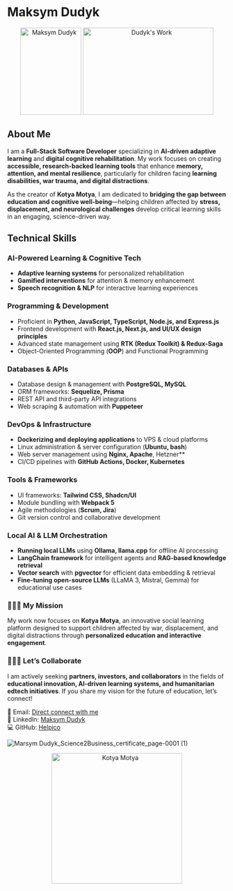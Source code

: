 # Maksym Dudyk  

<p align="center">
  <img src="https://github.com/Helpico/Helpico/assets/32806311/9dfc44d0-bcbe-43a1-8a73-9425f15224db" alt="Maksym Dudyk" width="140" height="200">
  <img src="https://github.com/user-attachments/assets/e08934f8-8ac6-40c8-9c0d-47a0b5c76d61" alt="Dudyk's Work" width="300" height="200">
</p>

## **About Me**  

I am a **Full-Stack Software Developer** specializing in **AI-driven adaptive learning** and **digital cognitive rehabilitation**. My work focuses on creating **accessible, research-backed learning tools** that enhance **memory, attention, and mental resilience**, particularly for children facing **learning disabilities, war trauma, and digital distractions**.  

As the creator of **Kotya Motya**, I am dedicated to **bridging the gap between education and cognitive well-being**—helping children affected by **stress, displacement, and neurological challenges** develop critical learning skills in an engaging, science-driven way.  

## **Technical Skills**  

### **AI-Powered Learning & Cognitive Tech**  
- **Adaptive learning systems** for personalized rehabilitation  
- **Gamified interventions** for attention & memory enhancement  
- **Speech recognition & NLP** for interactive learning experiences  

### **Programming & Development**  
- Proficient in **Python, JavaScript, TypeScript, Node.js, and Express.js**  
- Frontend development with **React.js, Next.js, and UI/UX design principles**    
- Advanced state management using **RTK (Redux Toolkit) & Redux-Saga**  
- Object-Oriented Programming (**OOP**) and Functional Programming  

### **Databases & APIs**  
- Database design & management with **PostgreSQL, MySQL**  
- ORM frameworks: **Sequelize, Prisma**  
- REST API and third-party API integrations  
- Web scraping & automation with **Puppeteer**  

### **DevOps & Infrastructure**  
- **Dockerizing and deploying applications** to VPS & cloud platforms  
- Linux administration & server configuration (**Ubuntu, bash**)  
- Web server management using **Nginx, Apache**, Hetzner**  
- CI/CD pipelines with **GitHub Actions, Docker, Kubernetes**  

### **Tools & Frameworks**  
- UI frameworks: **Tailwind CSS, Shadcn/UI**  
- Module bundling with **Webpack 5**  
- Agile methodologies (**Scrum, Jira**)  
- Git version control and collaborative development  

### **Local AI & LLM Orchestration**  
- **Running local LLMs** using **Ollama, llama.cpp** for offline AI processing  
- **LangChain framework** for intelligent agents and **RAG-based knowledge retrieval**  
- **Vector search** with **pgvector** for efficient data embedding & retrieval  
- **Fine-tuning open-source LLMs** (LLaMA 3, Mistral, Gemma) for educational use cases  

### 🚀🚀🚀 My Mission  
 My work now focuses on **Kotya Motya**, an innovative social learning platform designed to support children affected by war, displacement, and digital distractions through **personalized education and interactive engagement**.  
 
### 🔴🔴🔴 Let’s Collaborate  
 I am actively seeking **partners, investors, and collaborators** in the fields of **educational innovation, AI-driven learning systems, and humanitarian edtech initiatives**. If you share my vision for the future of education, let’s connect!  
 
 📩 Email: [Direct connect with me](https://functionnel.com/contact)  
 🔗 LinkedIn: [Maksym Dudyk](https://www.linkedin.com/in/maksym-dudyk-follow-up/)  
 💻 GitHub: [Helpico](https://github.com/Helpico) 


![Marsym Dudyk_Science2Business_certificate_page-0001 (1)](https://github.com/user-attachments/assets/2523336e-6c6a-4bd7-8b85-c19028547e34)


<p align="center">
  <img src="https://github.com/user-attachments/assets/c90e7e3b-7b2c-4ce9-913b-a2b5f3629d32" alt="Kotya Motya"  width="300" height="300">
</p>
